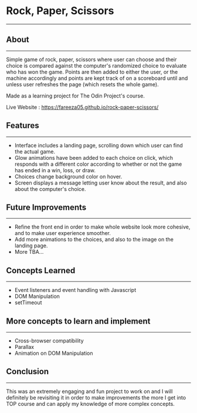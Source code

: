# Rock, Paper, Scissors 
---

## About
---
Simple game of rock, paper, scissors where user can choose and their choice is compared against the computer's randomized choice to evaluate who has won the game. Points are then added to either the user, or the machine accordingly and points are kept track of on a scoreboard until and unless user refreshes the page (which resets the whole game).

Made as a learning project for The Odin Project's course.

Live Website : https://fareeza05.github.io/rock-paper-scissors/

## Features
---
* Interface includes a landing page, scrolling down which user can find the actual game. 
* Glow animations have been added to each choice on click, which responds with a different color according to whether or not the game has ended in a win, loss, or draw.
* Choices change background color on hover.
* Screen displays a message letting user know about the result, and also about the computer's choice.

## Future Improvements
---
* Refine the front end in order to make whole website look more cohesive, and to make user experience smoother.
* Add more animations to the choices, and also to the image on the landing page.
* More TBA...

## Concepts Learned
---
* Event listeners and event handling with Javascript
* DOM Manipulation
* setTimeout

## More concepts to learn and implement
---
* Cross-browser compatibility 
* Parallax
* Animation on DOM Manipulation

## Conclusion 
---
This was an extremely engaging and fun project to work on and I will definitely be revisiting it in order to make improvements the more I get into TOP course and can apply my knowledge of more complex concepts.
